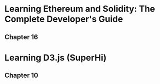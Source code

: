 # Learning Ethereum and Solidity: The Complete Developer's Guide
## Chapter 16

# Learning D3.js (SuperHi) 
## Chapter 10
